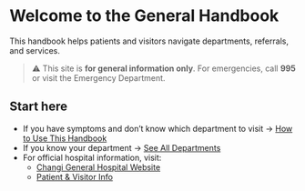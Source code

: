 # Welcome to the General Handbook

This handbook helps patients and visitors navigate departments, referrals, and services.

> ⚠️ This site is **for general information only**. For emergencies, call **995** or visit the Emergency Department.

## Start here
- If you have symptoms and don’t know which department to visit → [How to Use This Handbook](how-to-use.md)
- If you know your department → [See All Departments](departments/)
- For official hospital information, visit:
  - [Changi General Hospital Website](https://www.cgh.com.sg)
  - [Patient & Visitor Info](https://www.singhealth.com.sg/patient-services/patient-visitor-info/visitor-guide/cgh)
